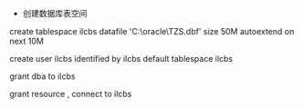 *  创建数据库表空间

  create tablespace ilcbs
  datafile 'C:\oracle\TZS.dbf'
  size 50M
  autoextend on
  next 10M

  create user ilcbs
  identified by ilcbs
  default tablespace ilcbs

  grant dba to ilcbs

  grant resource , connect to ilcbs
